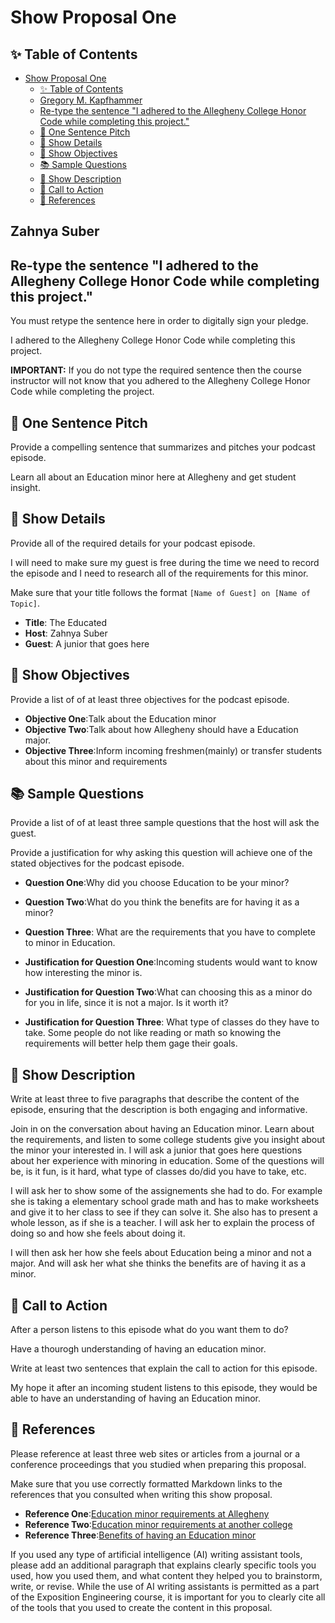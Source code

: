 # Show Proposal One

## ✨ Table of Contents

<!---toc start-->

* [Show Proposal One](#show-proposal-one)
  * [✨ Table of Contents](#-table-of-contents)
  * [Gregory M. Kapfhammer](#gregory-m-kapfhammer)
  * [Re-type the sentence "I adhered to the Allegheny College Honor Code while completing this project."](#re-type-the-sentence-i-adhered-to-the-allegheny-college-honor-code-while-completing-this-project)
  * [🏁 One Sentence Pitch](#-one-sentence-pitch)
  * [🔬 Show Details](#-show-details)
  * [📝 Show Objectives](#-show-objectives)
  * [📚 Sample Questions](#-sample-questions)
  * [🎉 Show Description](#-show-description)
  * [📢 Call to Action](#-call-to-action)
  * [🦜 References](#-references)

<!---toc end-->

## Zahnya Suber

## Re-type the sentence "I adhered to the Allegheny College Honor Code while completing this project."

You must retype the sentence here in order to digitally sign your pledge.

I adhered to the Allegheny College Honor Code while completing this project.

**IMPORTANT:** If you do not type the required sentence then the course
instructor will not know that you adhered to the Allegheny College Honor Code
while completing the project.

## 🏁 One Sentence Pitch

Provide a compelling sentence that summarizes and pitches your podcast
episode.

Learn all about an Education minor here at Allegheny and get student insight.

## 🔬 Show Details

Provide all of the required details for your podcast episode.

I will need to make sure my guest is free during the time we need to record the episode and I need to research all of the requirements for this minor.

Make sure that your title follows the format `[Name of Guest] on [Name of
Topic]`.

- **Title**: The Educated
- **Host**: Zahnya Suber
- **Guest**: A junior that goes here

## 📝 Show Objectives

Provide a list of of at least three objectives for the podcast episode.

- **Objective One**:Talk about the Education minor
- **Objective Two**:Talk about how Allegheny should have a Education major.
- **Objective Three**:Inform incoming freshmen(mainly) or transfer students about this minor and requirements

## 📚 Sample Questions

Provide a list of of at least three sample questions that the host will
ask the guest.

Provide a justification for why asking this question will achieve one of
the stated objectives for the podcast episode.

- **Question One**:Why did you choose Education to be your minor?
- **Question Two**:What do you think the benefits are for having it as a minor?
- **Question Three**: What are the requirements that you have to complete to minor in Education.

- **Justification for Question One**:Incoming students would want to know how interesting the minor is.
- **Justification for Question Two**:What can choosing this as a minor do for you in life, since it is not a major. Is it worth it?
- **Justification for Question Three**: What type of classes do they have to take. Some people do not like reading or math so knowing the requirements will better help them gage their goals.

## 🎉 Show Description

Write at least three to five paragraphs that describe the content of the
episode, ensuring that the description is both engaging and informative.

Join in on the conversation about having an Education minor. Learn about the requirements, and listen to some college students give you insight
about the minor your interested in. I will ask a junior that goes here questions about her experience with minoring in education. Some of the
questions will be, is it fun, is it hard, what type of classes do/did you have to take, etc.

I will ask her to show some of the assignements she had to do. For example she is taking a elementary school grade math and has to make 
worksheets and give it to her class to see if they can solve it. She also has to present a whole lesson, as if she is a teacher. I will ask
her to explain the process of doing so and how she feels about doing it.

I will then ask her how she feels about Education being a minor and not a major. And will ask her what she thinks the benefits are of having it
as a minor.

## 📢 Call to Action

After a person listens to this episode what do you want them to do?

Have a thourogh understanding of having an education minor.

Write at least two sentences that explain the call to action for this episode.

My hope it after an incoming student listens to this episode, they would be able to have an understanding of having an Education minor. 
## 🦜 References

Please reference at least three web sites or articles from a journal or a
conference proceedings that you studied when preparing this proposal.

Make sure that you use correctly formatted Markdown links to the
references that you consulted when writing this show proposal.

- **Reference One**:[Education minor requirements at Allegheny](https://sites.allegheny.edu/education/requirements/#:~:text=The%20minor%20in%20Education%20Studies%20requires%20the%20successful,must%20be%20at%20the%20300%20or%20400%20level.)
- **Reference Two**:[Education minor requirements at another college](https://bse.berkeley.edu/academics/undergraduate-programs/undergraduate-minor-education)
- **Reference Three**:[Benefits of having an Education minor](https://www.ucdavis.edu/majors/blog/what-can-i-do-my-education-minor)

If you used any type of artificial intelligence (AI) writing assistant
tools, please add an additional paragraph that explains clearly specific tools
you used, how you used them, and what content they helped you to brainstorm,
write, or revise. While the use of AI writing assistants is permitted as a part
of the Exposition Engineering course, it is important for you to clearly cite
all of the tools that you used to create the content in this proposal.
